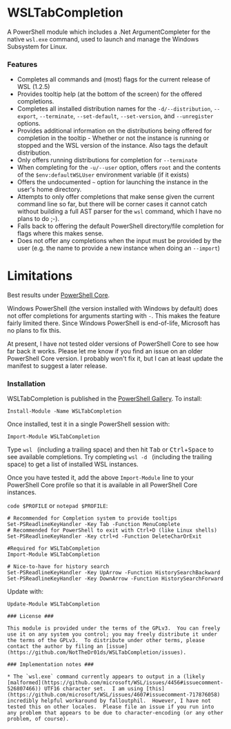 # WSLTabCompletion

A PowerShell module which includes a .Net ArgumentCompleter for the native `wsl.exe` command, used to launch and manage the Windows Subsystem for Linux.

### Features ###

* Completes all commands and (most) flags for the current release of WSL (1.2.5)
* Provides tooltip help (at the bottom of the screen) for the offered completions.
* Completes all installed distribution names for the `-d/--distribution`, `--export`, `--terminate`, `--set-default`, `--set-version`, and `--unregister` options.
* Provides additional information on the distributions being offered for completion in the tooltip - Whether or not the instance is running or stopped and the WSL version of the instance.  Also tags the default distribution.
* Only offers running distributions for completion for `--terminate`
* When completing for the `-u/--user` option, offers `root` and the contents of the `$env:defaultWSLUser` environment variable (if it exists)
* Offers the undocumented `~` option for launching the instance in the user's home directory.
* Attempts to only offer completions that make sense given the current command line so far, but there will be corner cases it cannot catch without building a full AST parser for the `wsl` command, which I have no plans to do ;-).
* Falls back to offering the default PowerShell directory/file completion for flags where this makes sense.
* Does not offer any completions when the input must be provided by the user (e.g. the name to provide a new instance when doing an `--import`)

# Limitations

Best results under [PowerShell Core](https://github.com/PowerShell/PowerShell).

Windows PowerShell (the version installed with Windows by default) does not offer completions for arguments starting with `-`.  This makes the feature fairly limited there.  Since Windows PowerShell is end-of-life, Microsoft has no plans to fix this. 

At present, I have not tested older versions of PowerShell Core to see how far back it works.  Please let me know if you find an issue on an older PowerShell Core version.  I probably won't fix it, but I can at least update the manifest to suggest a later release.

### Installation ###

WSLTabCompletion is published in the [PowerShell Gallery](https://www.powershellgallery.com/packages/WSLTabCompletion).  To install:

```
Install-Module -Name WSLTabCompletion
```

Once installed, test it in a single PowerShell session with:

```
Import-Module WSLTabCompletion
```

Type `wsl ` (including a trailing space) and then hit <kbd>Tab</kbd> or <kbd>Ctrl</kbd>+<kbd>Space</kbd> to see available completions.  Try completing `wsl -d ` (including the trailing space) to get a list of installed WSL instances.

Once you have tested it, add the above `Import-Module` line to your PowerShell Core profile so that it is available in all PowerShell Core instances.

`code $PROFILE` or `notepad $PROFILE`:
```
# Recommended for Completion system to provide tooltips
Set-PSReadlineKeyHandler -Key Tab -Function MenuComplete
# Recommended for PowerShell to exit with Ctrl+D (like Linux shells)
Set-PSReadlineKeyHandler -Key ctrl+d -Function DeleteCharOrExit

#Required for WSLTabCompletion
Import-Module WSLTabCompletion

# Nice-to-have for history search
Set-PSReadlineKeyHandler -Key UpArrow -Function HistorySearchBackward
Set-PSReadlineKeyHandler -Key DownArrow -Function HistorySearchForward
```

Update with:

```
Update-Module WSLTabCompletion

### License ###

This module is provided under the terms of the GPLv3.  You can freely use it on any system you control; you may freely distribute it under the terms of the GPLv3.  To distribute under other terms, please contact the author by filing an [issue](https://github.com/NotTheDr01ds/WSLTabCompletion/issues).

### Implementation notes ###

* The `wsl.exe` command currently appears to output in a (likely [malformed](https://github.com/microsoft/WSL/issues/4456#issuecomment-526807466)) UTF16 character set.  I am using [this](https://github.com/microsoft/WSL/issues/4607#issuecomment-717876058) incredibly helpful workaround by falloutphil.  However, I have not tested this on other locales.  Please file an issue if you run into any problem that appears to be due to character-encoding (or any other problem, of course).